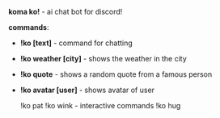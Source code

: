 <b>koma ko!</b> - ai chat bot for discord!


<b>commands</b>:
- <b>!ko [text]</b>         - command for chatting
- <b>!ko weather [city]</b> - shows the weather in the city
- <b>!ko quote</b>          - shows a random quote from a famous person
- <b>!ko avatar [user]</b>  - shows avatar of user
    
     !ko pat
     !ko wink               - interactive commands
     !ko hug
